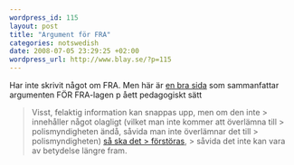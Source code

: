 ```yaml
--- 
wordpress_id: 115 
layout: post
title: "Argument för FRA" 
categories: notswedish
date: 2008-07-05 23:29:25 +02:00 
wordpress_url: http://www.blay.se/?p=115 
---
```


Har inte skrivit något om FRA. Men här är [en bra sida](http://alliansfrittsverige.blogspot.com/2008/07/juli-4-2008-analys-av_04.html) som sammanfattar argumenten FÖR FRA-lagen p åett pedagogiskt sätt

> Visst, felaktig information kan snappas upp, men om den inte > innehåller något olagligt (vilket man inte kommer att överlämna till > polismyndigheten ändå, såvida man inte överlämnar det till > polismyndigheten) [så ska det > förstöras](http://www.riksdagen.se/Webbnav/index.aspx?nid=101&bet=2007/08:130&guid=%7B7DAE6F4A-B21B-4750-B273-659FBBA24D2C%7D), > såvida det inte kan vara av betydelse längre fram. 